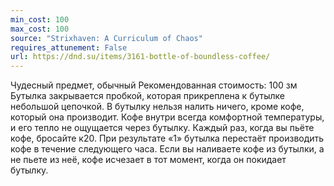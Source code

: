 ```yaml
---
min_cost: 100
max_cost: 100
source: "Strixhaven: A Curriculum of Chaos"
requires_attunement: False
url: https://dnd.su/items/3161-bottle-of-boundless-coffee/
---
```


Чудесный предмет, обычный
Рекомендованная стоимость: 100 зм
Бутылка закрывается пробкой, которая прикреплена к бутылке небольшой цепочкой. В бутылку нельзя налить ничего, кроме кофе, который она производит. Кофе внутри всегда комфортной температуры, и его тепло не ощущается через бутылку.
Каждый раз, когда вы пьёте кофе, бросайте к20. При результате «1» бутылка перестаёт производить кофе в течение следующего часа. Если вы наливаете кофе из бутылки, а не пьете из неё, кофе исчезает в тот момент, когда он покидает бутылку.